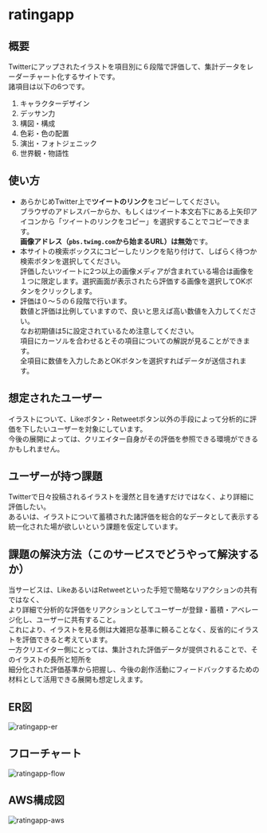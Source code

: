 # ratingapp
## 概要
Twitterにアップされたイラストを項目別に６段階で評価して、集計データをレーダーチャート化するサイトです。  
諸項目は以下の6つです。  

1. キャラクターデザイン  
1. デッサン力  
1. 構図・構成  
1. 色彩・色の配置  
1. 演出・フォトジェニック  
1. 世界観・物語性  

## 使い方
* あらかじめTwitter上で**ツイートのリンク**をコピーしてください。  
ブラウザのアドレスバーからか、もしくはツイート本文右下にある上矢印アイコンから「ツイートのリンクをコピー」を選択することでコピーできます。  
**画像アドレス（`pbs.twimg.com`から始まるURL）は無効**です。  
* 本サイトの検索ボックスにコピーしたリンクを貼り付けて、しばらく待つか検索ボタンを選択してください。  
評価したいツイートに2つ以上の画像メディアが含まれている場合は画像を１つに限定します。選択画面が表示されたら評価する画像を選択してOKボタンをクリックします。  
* 評価は０～５の６段階で行います。  
数値と評価は比例していますので、良いと思えば高い数値を入力してください。  
なお初期値は5に設定されているため注意してください。  
項目にカーソルを合わせるとその項目についての解説が見ることができます。  
全項目に数値を入力したあとOKボタンを選択すればデータが送信されます。  

## 想定されたユーザー
イラストについて、Likeボタン・Retweetボタン以外の手段によって分析的に評価を下したいユーザーを対象にしています。  
今後の展開によっては、クリエイター自身がその評価を参照できる環境ができるかもしれません。  

## ユーザーが持つ課題
Twitterで日々投稿されるイラストを漫然と目を通すだけではなく、より詳細に評価したい。  
あるいは、イラストについて蓄積された諸評価を総合的なデータとして表示する統一化された場が欲しいという課題を仮定しています。  

## 課題の解決方法（このサービスでどうやって解決するか）
当サービスは、LikeあるいはRetweetといった手短で簡略なリアクションの共有ではなく、  
より詳細で分析的な評価をリアクションとしてユーザーが登録・蓄積・アベレージ化し、ユーザーに共有すること。  
これにより、イラストを見る側は大雑把な基準に頼ることなく、反省的にイラストを評価できると考えています。  
一方クリエイター側にとっては、集計された評価データが提供されることで、そのイラストの長所と短所を  
細分化された評価基準から把握し、今後の創作活動にフィードバックするための材料として活用できる展開も想定しえます。  

## ER図
![ratingapp-er](https://user-images.githubusercontent.com/94224267/150514464-33aadcb7-9780-4691-a6b6-e761f9edaac9.jpg)  

## フローチャート
![ratingapp-flow](https://user-images.githubusercontent.com/94224267/150514501-fb63fe26-1778-4f80-aaf2-582853b9b22e.jpg)  

## AWS構成図
![ratingapp-aws](https://user-images.githubusercontent.com/94224267/150514512-337c68e4-18a4-4c9c-abd4-65bb64ebf8e8.jpg)  


